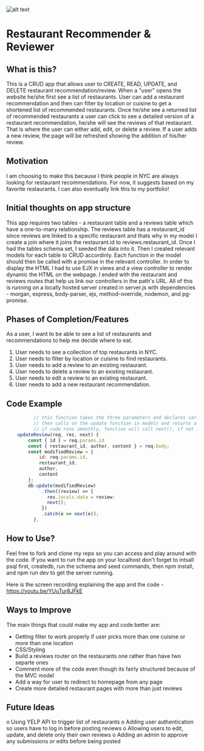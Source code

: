 ![alt text](https://github.com/nadazaher/blob/master/project2/Screen%Shot%2018-08-08%at%12.07.24%AM.png)

# Restaurant Recommender & Reviewer

## What is this?

This is a CRUD app that allows user to CREATE, READ, UPDATE, and DELETE restaurant recommendation/review. When a "user" opens the website he/she first see a list of restaurants. User can add a restaurant recommendation and then can filter by location or cuisine to get a shortened list of recommended restaurants. Once he/she see a returned list of recommended restaurants a user can click to see a detailed version of a restaurant recommendation, he/she will see the reviews of that restaurant. That is where the user can either add, edit, or delete a review. If a user adds a new review, the page will be refreshed showing the addition of his/her review.

## Motivation

I am choosing to make this because I think people in NYC are always looking for restaurant recommendations. For now, it suggests based on my favorite restaurants. I can also eventually link this to my portfolio!

## Initial thoughts on app structure

This app requires two tables - a restaurant table and a reviews table which have a one-to-many relationship. The reviews table has a restaurant_id since reviews are linked to a specific restaurant and thats why in my model I create a join where it joins the restaurant.id to reviews.restaurant_id. Once I had the tables schema set, I seeded the data into it. Then I created relevant models for each table to CRUD accordinly. Each function in the model should then be called with a promise in the relevant controller. In order to display the HTML I had to use EJX in views and a view controller to render dynamic the HTML on the webpage. I ended with the restaurant and reviews routes that help us link our controllers in the path's URL. All of this is running on a locally hosted server created in server.js with dependencies - morgan, express, body-parser, ejs, method-override, nodemon, and pg-promise. 

## Phases of Completion/Features

As a user, I want to be able to see a list of restaurants and recommendations to help me decide where to eat. 
1) User needs to see a collection of top restaurants in NYC.
2) User needs to filter by location or cuisine to find restaurants.
3) User needs to add a review to an existing restaurant.
4) User needs to delete a review to an existing restaurant.
5) User needs to edit a review to an existing restaurant.
6) User needs to add a new restaurant recommendation.


## Code Example 

```javascript
          // this function takes the three parameters and declares variables needed to show the existing review
          // then calls on the update function in models and returns a promise with the modified review
          // if code runs smoothly, function will call next(), if not it will catch an error
    updateReview(req, res, next) {
        const { id } = req.params.id
        const { restaurant_id, author, content } = req.body;
        const modifiedReview = {
            id: req.params.id,
            restaurant_id,
            author,
            content
        };
        db.update(modifiedReview)
             .then((review) => {
               res.locals.data = review;
               next();
             })
             .catch(e => next(e));
          }, 
```
## How to Use?
Feel free to fork and clone my repo so you can access and play around with the code. If you want to run the app on your localhost don't forget to intsall psql first, createdb, run the schema and seed commands, then npm install, and npm run dev to get the server running. 

Here is the screen recording explaining the app and the code - https://youtu.be/YUuTur8JFkE

## Ways to Improve 
The main things that could make my app and code better are:
- Getting filter to work properly if user picks more than one cuisine or more than one location
- CSS/Styling
- Build a reviews router on the restaurants one rather than have two separte ones
- Comment more of the code even though its fairly structured because of the MVC model
- Add a way for user to redirect to homepage from any page
- Create more detailed restaurant pages with more than just reviews

## Future Ideas
o	Using YELP API to trigger list of restaurants
o	Adding user authentication so users have to log in before posting reviews
o	Allowing users to edit, update, and delete only their own reviews
o	Adding an admin to approve any submissions or edits before being posted



